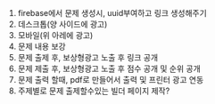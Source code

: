 1. firebase에서 문제 생성시, uuid부여하고 링크 생성해주기
2. 데스크톱(양 사이드에 광고)
3. 모바일(위 아레에 광고)
4. 문제 내용 보강
5. 문제 출제 후, 보상형광고 노출 후 링크 공개
6. 문제 제출 후, 보상형광고 노출 후 점수 공개 및 순위 공개
7. 문제 출력 할때, pdf로 만들어서 출력 및 프린터 광고 연동
8. 주제별로 문제 출제할수있는 빌더 페이지 제작?
